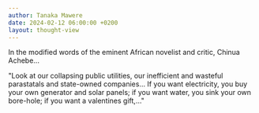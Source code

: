 ```yaml
---
author: Tanaka Mawere
date: 2024-02-12 06:00:00 +0200
layout: thought-view
---
```


In the modified words of the eminent African novelist and critic, Chinua Achebe...

"Look at our collapsing public utilities, our inefficient and wasteful parastatals and state-owned companies… If you want electricity, you buy your own generator and solar panels; if you want water, you sink your own bore-hole; if you want a valentines gift,..."
